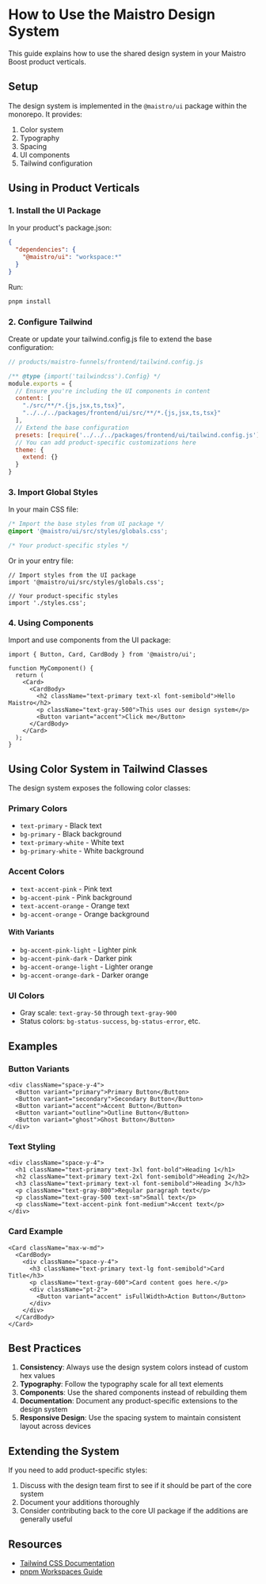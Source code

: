 # How to Use the Maistro Design System

This guide explains how to use the shared design system in your Maistro Boost product verticals.

## Setup

The design system is implemented in the `@maistro/ui` package within the monorepo. It provides:

1. Color system
2. Typography
3. Spacing
4. UI components
5. Tailwind configuration

## Using in Product Verticals

### 1. Install the UI Package

In your product's package.json:

```json
{
  "dependencies": {
    "@maistro/ui": "workspace:*"
  }
}
```

Run:
```bash
pnpm install
```

### 2. Configure Tailwind

Create or update your tailwind.config.js file to extend the base configuration:

```js
// products/maistro-funnels/frontend/tailwind.config.js

/** @type {import('tailwindcss').Config} */
module.exports = {
  // Ensure you're including the UI components in content
  content: [
    "./src/**/*.{js,jsx,ts,tsx}",
    "../../../packages/frontend/ui/src/**/*.{js,jsx,ts,tsx}"
  ],
  // Extend the base configuration
  presets: [require('../../../packages/frontend/ui/tailwind.config.js')],
  // You can add product-specific customizations here
  theme: {
    extend: {}
  }
}
```

### 3. Import Global Styles

In your main CSS file:

```css
/* Import the base styles from UI package */
@import '@maistro/ui/src/styles/globals.css';

/* Your product-specific styles */
```

Or in your entry file:

```tsx
// Import styles from the UI package
import '@maistro/ui/src/styles/globals.css';

// Your product-specific styles
import './styles.css';
```

### 4. Using Components

Import and use components from the UI package:

```tsx
import { Button, Card, CardBody } from '@maistro/ui';

function MyComponent() {
  return (
    <Card>
      <CardBody>
        <h2 className="text-primary text-xl font-semibold">Hello Maistro</h2>
        <p className="text-gray-500">This uses our design system</p>
        <Button variant="accent">Click me</Button>
      </CardBody>
    </Card>
  );
}
```

## Using Color System in Tailwind Classes

The design system exposes the following color classes:

### Primary Colors
- `text-primary` - Black text
- `bg-primary` - Black background
- `text-primary-white` - White text
- `bg-primary-white` - White background

### Accent Colors
- `text-accent-pink` - Pink text
- `bg-accent-pink` - Pink background
- `text-accent-orange` - Orange text
- `bg-accent-orange` - Orange background

#### With Variants
- `bg-accent-pink-light` - Lighter pink
- `bg-accent-pink-dark` - Darker pink
- `bg-accent-orange-light` - Lighter orange
- `bg-accent-orange-dark` - Darker orange

### UI Colors
- Gray scale: `text-gray-50` through `text-gray-900`
- Status colors: `bg-status-success`, `bg-status-error`, etc.

## Examples

### Button Variants

```tsx
<div className="space-y-4">
  <Button variant="primary">Primary Button</Button>
  <Button variant="secondary">Secondary Button</Button>
  <Button variant="accent">Accent Button</Button>
  <Button variant="outline">Outline Button</Button>
  <Button variant="ghost">Ghost Button</Button>
</div>
```

### Text Styling

```tsx
<div className="space-y-4">
  <h1 className="text-primary text-3xl font-bold">Heading 1</h1>
  <h2 className="text-primary text-2xl font-semibold">Heading 2</h2>
  <h3 className="text-primary text-xl font-semibold">Heading 3</h3>
  <p className="text-gray-800">Regular paragraph text</p>
  <p className="text-gray-500 text-sm">Small text</p>
  <p className="text-accent-pink font-medium">Accent text</p>
</div>
```

### Card Example

```tsx
<Card className="max-w-md">
  <CardBody>
    <div className="space-y-4">
      <h3 className="text-primary text-lg font-semibold">Card Title</h3>
      <p className="text-gray-600">Card content goes here.</p>
      <div className="pt-2">
        <Button variant="accent" isFullWidth>Action Button</Button>
      </div>
    </div>
  </CardBody>
</Card>
```

## Best Practices

1. **Consistency**: Always use the design system colors instead of custom hex values
2. **Typography**: Follow the typography scale for all text elements
3. **Components**: Use the shared components instead of rebuilding them
4. **Documentation**: Document any product-specific extensions to the design system
5. **Responsive Design**: Use the spacing system to maintain consistent layout across devices

## Extending the System

If you need to add product-specific styles:

1. Discuss with the design team first to see if it should be part of the core system
2. Document your additions thoroughly
3. Consider contributing back to the core UI package if the additions are generally useful

## Resources

- [Tailwind CSS Documentation](https://tailwindcss.com/docs)
- [pnpm Workspaces Guide](https://pnpm.io/workspaces)